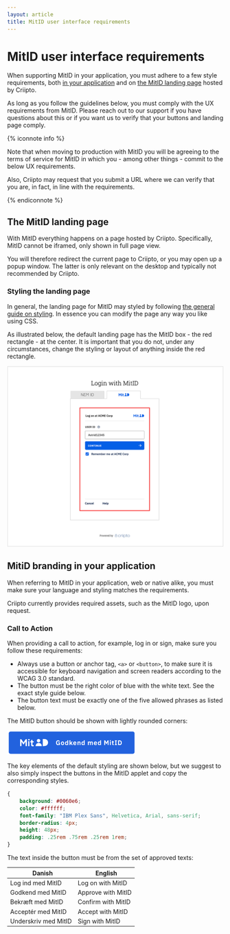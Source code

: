 ```yaml
---
layout: article
title: MitID user interface requirements
---
```



# MitID user interface requirements

When supporting MitID in your application, you must adhere to a few style requirements, both [in your application](#yourapp) 
and on [the MitID landing page](#landingpage) hosted by Criipto.  

As long as you follow the guidelines below, you must comply with the UX requirements from MitID. Please reach out to our support if you have questions about this or if you want us to verify that your buttons and landing page comply.

{% iconnote info %}

Note that when moving to production with MitID you will be agreeing to the terms of service for MitID in which you - among other things - commit to the below UX requirements.

Also, Criipto may request that you submit a URL where we can verify that you are, in fact, in line with the requirements.

{% endiconnote %}

<a name="yourapp"></a>

## The MitID landing page

With MitID everything happens on a page hosted by Criipto. Specifically, MitID cannot be iframed, only shown in full page view.

You will therefore redirect the current page to Criipto, or you may open up a popup window. The latter is only relevant on the desktop and typically not recommended by Criipto.

### Styling the landing page

In general, the landing page for MitID may styled by following [the general guide on styling](/how-to/apply-custom-styling). In essence you can modify the page any way you like using CSS.

As illustrated below, the default landing page has the MitID box - the red rectangle - at the center. 
It is important that you do not, under any circumstances, change the styling or layout of anything inside the red rectangle.

![MitID default landing page](/images/mitid-landing-page.png)

<a name="yourapp"></a>

## MitiD branding in your application

When referring to MitID in your application, web or native alike, you must make sure your language and styling matches 
the requirements.

Criipto currently provides required assets, such as the MitID logo, upon request. 
### Call to Action

When providing a call to action, for example, log in or sign, make sure you follow these requirements:

- Always use a button or anchor tag, `<a>` or `<button>`, to make sure it is accessible for keyboard
navigation and screen readers according to the WCAG 3.0 standard. 
- The button must be the right color of blue with the white text. See the exact style guide below.
- The button text must be exactly one of the five allowed phrases as listed below.

The MitID button should be shown with lightly rounded corners:

<img src="/images/mitid-rounded.png" alt="Default MitID button" style="width: 300px; box-shadow: none;">

The key elements of the default styling are shown below, but we suggest to also simply inspect the buttons in the MitID applet and copy the corresponding styles.

```css
{
    background: #0060e6;
    color: #ffffff;
    font-family: "IBM Plex Sans", Helvetica, Arial, sans-serif;
    border-radius: 4px;
    height: 48px;
    padding: .25rem .75rem .25rem 1rem;
}
```

The text inside the button must be from the set of approved texts:

| &nbsp;&nbsp;**Danish** | &nbsp;&nbsp;**English** |
| --- | --- |
| Log ind med MitID | Log on with MitID |
| Godkend med MitID | Approve with MitID |
| Bekræft med MitID | Confirm with MitID |
| Acceptér med MitID | Accept with MitID |
| Underskriv med MitID | Sign with MitID |




